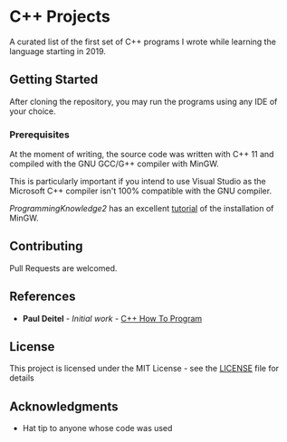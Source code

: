 # C++ Projects

A curated list of the first set of C++ programs I wrote while learning the language starting in 2019.

## Getting Started

After cloning the repository, you may run the programs using any IDE of your choice. 

### Prerequisites

At the moment of writing, the source code was written with C++ 11 and compiled with the GNU GCC/G++ compiler with MinGW.

This is particularly important if you intend to use Visual Studio as the Microsoft C++ compiler isn't 100% compatible with the GNU compiler.

*ProgrammingKnowledge2* has an excellent [tutorial](https://www.youtube.com/watch?v=sXW2VLrQ3Bs) of the installation of MinGW.

## Contributing

Pull Requests are welcomed.

## References

* **Paul Deitel** - *Initial work* - [C++ How To Program](https://github.com/pdeitel/CPlusPlusHowToProgram10e)

## License

This project is licensed under the MIT License - see the [LICENSE](LICENSE) file for details

## Acknowledgments

* Hat tip to anyone whose code was used

